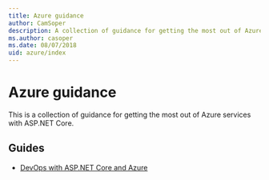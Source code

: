 ```yaml
---
title: Azure guidance
author: CamSoper
description: A collection of guidance for getting the most out of Azure services with ASP.NET Core.
ms.author: casoper
ms.date: 08/07/2018
uid: azure/index
---
```

# Azure guidance

This is a collection of guidance for getting the most out of Azure services with ASP.NET Core.

## Guides

* [DevOps with ASP.NET Core and Azure](xref:azure/devops/index)
